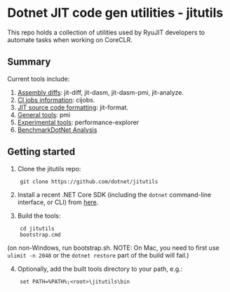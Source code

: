 # Dotnet JIT code gen utilities - jitutils

This repo holds a collection of utilities used by RyuJIT developers to 
automate tasks when working on CoreCLR.

## Summary

Current tools include:

1. [Assembly diffs](doc/diffs.md): jit-diff, jit-dasm, jit-dasm-pmi, jit-analyze.
2. [CI jobs information](doc/cijobs.md): cijobs.
3. [JIT source code formatting](doc/formatting.md): jit-format.
4. [General tools](doc/tools.md): pmi
5. [Experimental tools](src/performance-explorer/README.md): performance-explorer
6. [BenchmarkDotNet Analysis](src/instructions-retired-explorer/README.md)


## Getting started

1. Clone the jitutils repo:
```
    git clone https://github.com/dotnet/jitutils
```

2. Install a recent .NET Core SDK (including the `dotnet` command-line interface, or CLI) from [here](https://dot.net).

3. Build the tools:
```
    cd jitutils
    bootstrap.cmd
```
(on non-Windows, run bootstrap.sh. NOTE: On Mac, you need to first use `ulimit -n 2048` or the `dotnet restore` part of the build will fail.)

4. Optionally, add the built tools directory to your path, e.g.:
```
    set PATH=%PATH%;<root>\jitutils\bin
```
